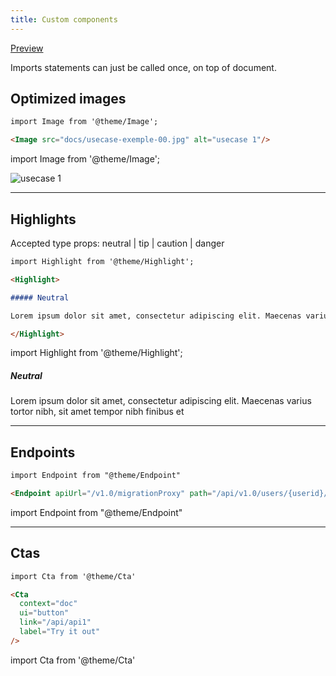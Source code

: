 ```yaml
---
title: Custom components
---
```


[Preview](https://develop--s-money-documentation-site.netlify.app/docs/examples/custom-components)

Imports statements can just be called once, on top of document.

## Optimized images

```markdown
import Image from '@theme/Image';

<Image src="docs/usecase-exemple-00.jpg" alt="usecase 1"/>
```

import Image from '@theme/Image';

<Image src="docs/usecase-exemple-00.jpg" alt="usecase 1"/>

---

## Highlights

Accepted type props: neutral | tip | caution | danger

```markdown
import Highlight from '@theme/Highlight';

<Highlight>

##### Neutral

Lorem ipsum dolor sit amet, consectetur adipiscing elit. Maecenas varius tortor nibh, sit amet tempor nibh finibus et

</Highlight>
```

import Highlight from '@theme/Highlight';

<Highlight>

##### Neutral

Lorem ipsum dolor sit amet, consectetur adipiscing elit. Maecenas varius tortor nibh, sit amet tempor nibh finibus et

</Highlight>

---

## Endpoints

```markdown
import Endpoint from "@theme/Endpoint"

<Endpoint apiUrl="/v1.0/migrationProxy" path="/api​/v1.0​/users​/{userid}​/kyc​/identitycontrol" method="post"/>
```

import Endpoint from "@theme/Endpoint"

<Endpoint apiUrl="/v1.0/migrationProxy" path="/api​/v1.0​/users​/{userid}​/kyc​/identitycontrol" method="post"/>

---

## Ctas

```markdown
import Cta from '@theme/Cta'

<Cta
  context="doc"
  ui="button"
  link="/api/api1"
  label="Try it out"
/>
```

import Cta from '@theme/Cta'

<Cta
  context="doc"
  ui="button"
  link="/api/Core"
  label="Try it out"
/>
